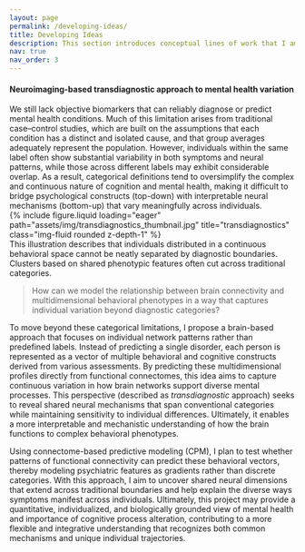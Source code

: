 ```yaml
---
layout: page
permalink: /developing-ideas/
title: Developing Ideas
description: This section introduces conceptual lines of work that I am currently developing. These projects originate from my independent research ideas and may include ongoing discussions within my current institution.
nav: true
nav_order: 3
---
```


<h4 style="font-weight:700;">Neuroimaging-based transdiagnostic approach to mental health variation</h4>
We still lack objective biomarkers that can reliably diagnose or predict mental health conditions. Much of this limitation arises from traditional case–control studies, which are built on the assumptions that each condition has a distinct and isolated cause, and that group averages adequately represent the population. However, individuals within the same label often show substantial variability in both symptoms and neural patterns, while those across different labels may exhibit considerable overlap. As a result, categorical definitions tend to oversimplify the complex and continuous nature of cognition and mental health, making it difficult to bridge psychological constructs (top-down) with interpretable neural mechanisms (bottom-up) that vary meaningfully across individuals.

<div class="row">
    <div class="col-sm mt-3 mt-md-0">
        {% include figure.liquid loading="eager" path="assets/img/transdiagnostics_thumbnail.jpg" title="transdiagnostics" class="img-fluid rounded z-depth-1" %}
    </div>
</div>
<div class="caption">
    This illustration describes that individuals distributed in a continuous behavioral space cannot be neatly separated by diagnostic boundaries. Clusters based on shared phenotypic features often cut across traditional categories.
</div>

> How can we model the relationship between brain connectivity and multidimensional behavioral phenotypes in a way that captures individual variation beyond diagnostic categories?

To move beyond these categorical limitations, I propose a brain-based approach that focuses on individual network patterns rather than predefined labels. Instead of predicting a single disorder, each person is represented as a vector of multiple behavioral and cognitive constructs derived from various assessments. By predicting these multidimensional profiles directly from functional connectomes, this idea aims to capture continuous variation in how brain networks support diverse mental processes. This perspective (described as <em>transdiagnostic</em> approach) seeks to reveal shared neural mechanisms that span conventional categories while maintaining sensitivity to individual differences. Ultimately, it enables a more interpretable and mechanistic understanding of how the brain functions to complex behavioral phenotypes.

Using connectome-based predictive modeling (CPM), I plan to test whether patterns of functional connectivity can predict these behavioral vectors, thereby modeling psychiatric features as gradients rather than discrete categories. With this approach, I aim to uncover shared neural dimensions that extend across traditional boundaries and help explain the diverse ways symptoms manifest across individuals. Ultimately, this project may provide a quantitative, individualized, and biologically grounded view of mental health and importance of cognitive process alteration, contributing to a more flexible and integrative understanding that recognizes both common mechanisms and unique individual trajectories.
